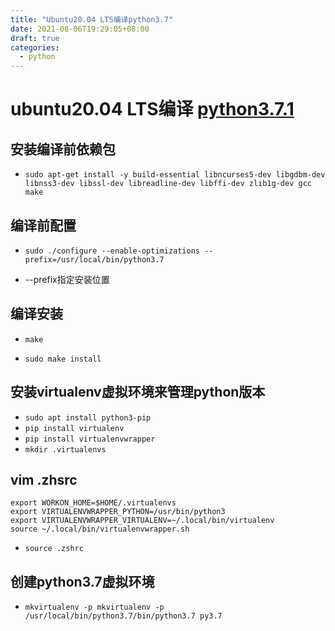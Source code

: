 ```yaml
---
title: "Ubuntu20.04 LTS编译python3.7"
date: 2021-08-06T19:29:05+08:00
draft: true
categories:
  - python
---
```


# ubuntu20.04 LTS编译 [python3.7.1](https://www.python.org/downloads/release/python-371/)
<!--more-->

## 安装编译前依赖包

- `sudo apt-get install -y build-essential libncurses5-dev libgdbm-dev libnss3-dev libssl-dev libreadline-dev libffi-dev zlib1g-dev gcc make
  `

## 编译前配置

- `sudo ./configure --enable-optimizations --prefix=/usr/local/bin/python3.7`

- --prefix指定安装位置

## 编译安装

- `make`

- `sudo make install`

## 安装virtualenv虚拟环境来管理python版本

- `sudo apt install python3-pip`
- `pip install virtualenv`
- `pip install virtualenvwrapper`
- `mkdir .virtualenvs`

## vim .zhsrc

```shell
export WORKON_HOME=$HOME/.virtualenvs
export VIRTUALENVWRAPPER_PYTHON=/usr/bin/python3
export VIRTUALENVWRAPPER_VIRTUALENV=~/.local/bin/virtualenv
source ~/.local/bin/virtualenvwrapper.sh
```

- `source .zshrc`

## 创建python3.7虚拟环境

- `mkvirtualenv -p mkvirtualenv -p /usr/local/bin/python3.7/bin/python3.7 py3.7`